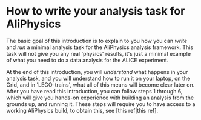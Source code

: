 # How to write your analysis task for AliPhysics

The basic goal of this introduction is to explain to you how you can *write* and *run* a minimal analysis task for the AliPhysics analysis framework. This task will not give you any real 'physics' results, it's just a minimal example of what you need to do a data analysis for the ALICE experiment. 

At the end of this introduction, you will *understand* what happens in your analysis task, and you will understand how to run it on your laptop, on the Grid, and in 'LEGO-trains', what all of this means will become clear later on. After you have read this introduction, you can follow steps 1 through 6, which will give you hands-on experience with building an analysis from the grounds up, and running it. These steps will require you to have access to a working AliPhysics build, to obtain this, see [this ref|this ref]. 
